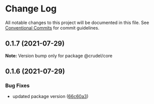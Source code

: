 # Change Log

All notable changes to this project will be documented in this file.
See [Conventional Commits](https://conventionalcommits.org) for commit guidelines.

## 0.1.7 (2021-07-29)

**Note:** Version bump only for package @crudel/core





## 0.1.6 (2021-07-29)


### Bug Fixes

* updated package version ([66c60a3](https://github.com/oszlanyikornel/cruder/commit/66c60a301b376729ecd4361cb8a7b06f9f5bdbd9))
